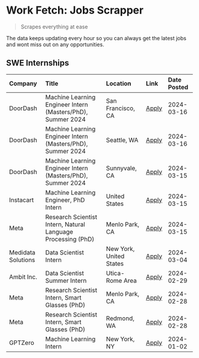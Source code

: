 # Work Fetch: Jobs Scrapper
> Scrapes everything at ease

The data keeps updating every hour so you can always get the latest jobs and wont miss out on any opportunities.

## SWE Internships
<!--START_SECTION:workfetch-->
| Company            | Title                                                        | Location                | Link                                                                                                                                                                                                                                                                    | Date Posted   |
|:-------------------|:-------------------------------------------------------------|:------------------------|:------------------------------------------------------------------------------------------------------------------------------------------------------------------------------------------------------------------------------------------------------------------------|:--------------|
| DoorDash           | Machine Learning Engineer Intern (Masters/PhD), Summer 2024  | San Francisco, CA       | [Apply](https://www.linkedin.com/jobs/view/machine-learning-engineer-intern-masters-phd-summer-2024-at-doordash-3736457737?refId=md8AWZ8DH6jXYpSTn%2F8Qjw%3D%3D&trackingId=Ea4RbSkNMD5ECWxafW0FJg%3D%3D&position=3&pageNum=0&trk=public_jobs_jserp-result_search-card)  | 2024-03-16    |
| DoorDash           | Machine Learning Engineer Intern (Masters/PhD), Summer 2024  | Seattle, WA             | [Apply](https://www.linkedin.com/jobs/view/machine-learning-engineer-intern-masters-phd-summer-2024-at-doordash-3736455966?refId=md8AWZ8DH6jXYpSTn%2F8Qjw%3D%3D&trackingId=Hwy3weZD1zCwGS5Lq13CkA%3D%3D&position=4&pageNum=0&trk=public_jobs_jserp-result_search-card)  | 2024-03-16    |
| DoorDash           | Machine Learning Engineer Intern (Masters/PhD), Summer 2024  | Sunnyvale, CA           | [Apply](https://www.linkedin.com/jobs/view/machine-learning-engineer-intern-masters-phd-summer-2024-at-doordash-3736454973?refId=md8AWZ8DH6jXYpSTn%2F8Qjw%3D%3D&trackingId=lEvMYYR17EfbRTVojvZgyQ%3D%3D&position=2&pageNum=0&trk=public_jobs_jserp-result_search-card)  | 2024-03-15    |
| Instacart          | Machine Learning Engineer, PhD Intern                        | United States           | [Apply](https://www.linkedin.com/jobs/view/machine-learning-engineer-phd-intern-at-instacart-3815634369?refId=md8AWZ8DH6jXYpSTn%2F8Qjw%3D%3D&trackingId=%2F%2B5AhV6cY%2BSBHPmE7MmqDg%3D%3D&position=5&pageNum=0&trk=public_jobs_jserp-result_search-card)               | 2024-03-15    |
| Meta               | Research Scientist Intern, Natural Language Processing (PhD) | Menlo Park, CA          | [Apply](https://www.linkedin.com/jobs/view/research-scientist-intern-natural-language-processing-phd-at-meta-3858718375?refId=md8AWZ8DH6jXYpSTn%2F8Qjw%3D%3D&trackingId=6Uw%2F5RFTPesOuUBoo%2BhBBw%3D%3D&position=7&pageNum=0&trk=public_jobs_jserp-result_search-card) | 2024-03-15    |
| Medidata Solutions | Data Scientist Intern                                        | New York, United States | [Apply](https://www.linkedin.com/jobs/view/data-scientist-intern-at-medidata-solutions-3810253704?refId=md8AWZ8DH6jXYpSTn%2F8Qjw%3D%3D&trackingId=15PSt6FBh9DqB%2BM9PO%2BoMQ%3D%3D&position=9&pageNum=0&trk=public_jobs_jserp-result_search-card)                       | 2024-03-04    |
| Ambit Inc.         | Data Scientist Summer Intern                                 | Utica-Rome Area         | [Apply](https://www.linkedin.com/jobs/view/data-scientist-summer-intern-at-ambit-inc-3843121918?refId=md8AWZ8DH6jXYpSTn%2F8Qjw%3D%3D&trackingId=TZpHeKXrL3XUKhQNIzGThw%3D%3D&position=10&pageNum=0&trk=public_jobs_jserp-result_search-card)                            | 2024-02-29    |
| Meta               | Research Scientist Intern, Smart Glasses (PhD)               | Menlo Park, CA          | [Apply](https://www.linkedin.com/jobs/view/research-scientist-intern-smart-glasses-phd-at-meta-3811308332?refId=md8AWZ8DH6jXYpSTn%2F8Qjw%3D%3D&trackingId=8QUuO59%2FF1flCj9cfCdVdQ%3D%3D&position=11&pageNum=0&trk=public_jobs_jserp-result_search-card)                | 2024-02-28    |
| Meta               | Research Scientist Intern, Smart Glasses (PhD)               | Redmond, WA             | [Apply](https://www.linkedin.com/jobs/view/research-scientist-intern-smart-glasses-phd-at-meta-3811304794?refId=md8AWZ8DH6jXYpSTn%2F8Qjw%3D%3D&trackingId=NdMHBnKOm5vNiHAi46IK%2BQ%3D%3D&position=12&pageNum=0&trk=public_jobs_jserp-result_search-card)                | 2024-02-28    |
| GPTZero            | Machine Learning Intern                                      | New York, NY            | [Apply](https://www.linkedin.com/jobs/view/machine-learning-intern-at-gptzero-3796844451?refId=md8AWZ8DH6jXYpSTn%2F8Qjw%3D%3D&trackingId=JmJ4RX20TK%2Fgx4We%2BPhZYw%3D%3D&position=8&pageNum=0&trk=public_jobs_jserp-result_search-card)                                | 2024-01-02    |
<!--END_SECTION:workfetch-->
